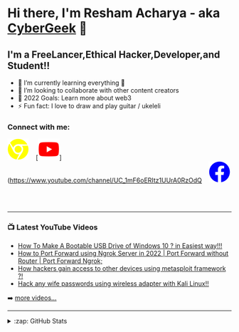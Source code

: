 # Hi there, I'm Resham Acharya - aka [CyberGeek][youtube] 👋 






## I'm a FreeLancer,Ethical Hacker,Developer,and Student!!


- 🌱 I’m currently learning everything 🤣
- 👯 I’m looking to collaborate with other content creators
- 🥅 2022 Goals: Learn more about web3
- ⚡ Fun fact: I love to draw and play guitar / ukeleli


### Connect with me:

[![Website](./img/website.svg)](https://www.reshamacharya.com.np)
&nbsp;&nbsp;
[![Youtube](./img/youtube.svg)](https://www.youtube.com/channel/UC_1mF6oERItz1UUrA0RzOdQ
&nbsp;&nbsp;
[![Facebook](./img/facebook.svg)](https://twitter.com/codestackr#gh-dark-mode-only)




<br />
<br />

---

### 📺 Latest YouTube Videos

<!-- YOUTUBE:START -->
- [How To Make A Bootable USB Drive of Windows 10 ? in Easiest way!!!](https://youtu.be/E4EsR1uasK4)
- [How to Port Forward using Ngrok Server in 2022 | Port Forward without Router | Port Forward Ngrok;](https://youtu.be/iBs4I6C094c)
- [How hackers gain access to other devices using metasploit framework ?!](https://youtu.be/oOoT79-una8)
- [Hack any wife passwords using wireless adapter with Kali Linux!!](https://youtu.be/TucbtraSB-o)

<!-- YOUTUBE:END -->

➡️ [more videos...](https://www.youtube.com/channel/UC_1mF6oERItz1UUrA0RzOdQ/featured)

---





<details>
  <summary>:zap: GitHub Stats</summary>

  <img align="left" alt="Resham Acharya GitHub Stats" src='' />

</details>

[website]: https://www.reshamacharya.com.np
[youtube]: https://www.youtube.com/channel/UC_1mF6oERItz1UUrA0RzOdQ/featured



